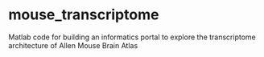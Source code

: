 # mouse_transcriptome
Matlab code for building an informatics portal to explore the transcriptome architecture of Allen Mouse Brain Atlas
